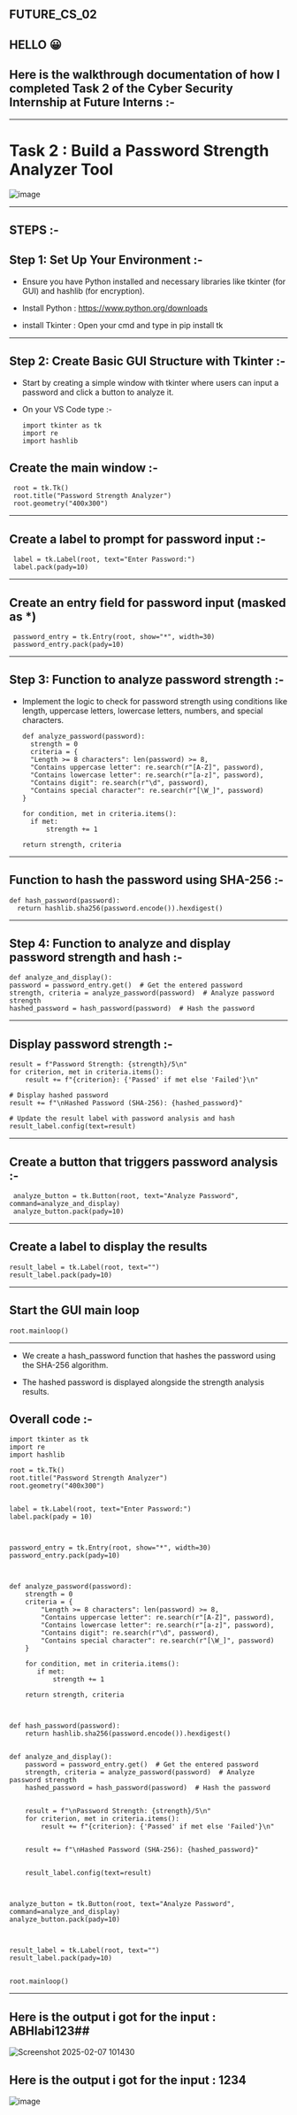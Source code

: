 ## FUTURE_CS_02

## HELLO 😀
## Here is the walkthrough documentation of how I completed Task 2 of the Cyber Security Internship at Future Interns :-

---

# Task 2 : **Build a Password Strength Analyzer Tool**
![image](https://github.com/user-attachments/assets/6356f8bc-b5c8-48dd-9c16-2378d81ea280)

---
## STEPS :-

## Step 1: Set Up Your Environment :-

- Ensure you have Python installed and necessary libraries like tkinter (for GUI) and hashlib (for encryption).

- Install Python : https://www.python.org/downloads

- install Tkinter : Open your cmd and type in pip install tk

---

## Step 2: Create Basic GUI Structure with Tkinter :-

- Start by creating a simple window with tkinter where users can input a password and click a button to analyze it.

- On your VS Code type :-
  
      import tkinter as tk
      import re
      import hashlib

## Create the main window :-

     root = tk.Tk()
     root.title("Password Strength Analyzer")
     root.geometry("400x300") 
---

## Create a label to prompt for password input :-

     label = tk.Label(root, text="Enter Password:")
     label.pack(pady=10)

---

## Create an entry field for password input (masked as *)
     password_entry = tk.Entry(root, show="*", width=30)
     password_entry.pack(pady=10)

---

## Step 3: Function to analyze password strength :-

- Implement the logic to check for password strength using conditions like length, uppercase letters, lowercase letters, numbers, and special characters.

      def analyze_password(password):
        strength = 0
        criteria = {
        "Length >= 8 characters": len(password) >= 8,
        "Contains uppercase letter": re.search(r"[A-Z]", password),
        "Contains lowercase letter": re.search(r"[a-z]", password),
        "Contains digit": re.search(r"\d", password),
        "Contains special character": re.search(r"[\W_]", password)
      }

      for condition, met in criteria.items():
        if met:
            strength += 1

      return strength, criteria

---

 ## Function to hash the password using SHA-256 :-

    def hash_password(password):
      return hashlib.sha256(password.encode()).hexdigest()

---

 

## Step 4:  Function to analyze and display password strength and hash :-

    def analyze_and_display():
    password = password_entry.get()  # Get the entered password
    strength, criteria = analyze_password(password)  # Analyze password strength
    hashed_password = hash_password(password)  # Hash the password
    
---


## Display password strength :-
    result = f"Password Strength: {strength}/5\n"
    for criterion, met in criteria.items():
        result += f"{criterion}: {'Passed' if met else 'Failed'}\n"
    
    # Display hashed password
    result += f"\nHashed Password (SHA-256): {hashed_password}"
    
    # Update the result label with password analysis and hash
    result_label.config(text=result)

---

## Create a button that triggers password analysis :-
     analyze_button = tk.Button(root, text="Analyze Password", command=analyze_and_display)
     analyze_button.pack(pady=10)

---

## Create a label to display the results
    result_label = tk.Label(root, text="")
    result_label.pack(pady=10)

---

## Start the GUI main loop
    root.mainloop()

---

- We create a hash_password function that hashes the password using the SHA-256 algorithm.

- The hashed password is displayed alongside the strength analysis results.


## Overall code :-

    import tkinter as tk
    import re
    import hashlib

    root = tk.Tk()
    root.title("Password Strength Analyzer")
    root.geometry("400x300") 


    label = tk.Label(root, text="Enter Password:")
    label.pack(pady = 10)



    password_entry = tk.Entry(root, show="*", width=30)
    password_entry.pack(pady=10)



    def analyze_password(password):
        strength = 0
        criteria = {
            "Length >= 8 characters": len(password) >= 8,
            "Contains uppercase letter": re.search(r"[A-Z]", password),
            "Contains lowercase letter": re.search(r"[a-z]", password),
            "Contains digit": re.search(r"\d", password),
            "Contains special character": re.search(r"[\W_]", password)
        }

        for condition, met in criteria.items():
           if met:
               strength += 1

        return strength, criteria



    def hash_password(password):
        return hashlib.sha256(password.encode()).hexdigest()

  
    def analyze_and_display():
        password = password_entry.get()  # Get the entered password
        strength, criteria = analyze_password(password)  # Analyze password strength
        hashed_password = hash_password(password)  # Hash the password
     
   
        result = f"\nPassword Strength: {strength}/5\n"
        for criterion, met in criteria.items():
            result += f"{criterion}: {'Passed' if met else 'Failed'}\n"


        result += f"\nHashed Password (SHA-256): {hashed_password}"


        result_label.config(text=result)



    analyze_button = tk.Button(root, text="Analyze Password", command=analyze_and_display)
    analyze_button.pack(pady=10)



    result_label = tk.Label(root, text="")
    result_label.pack(pady=10)


    root.mainloop()

---

## **Here is the output i got for the input : ABHIabi123##**
  
![Screenshot 2025-02-07 101430](https://github.com/user-attachments/assets/8a6b0ed7-1e92-40e2-80ff-558348d66cb7)


## **Here is the output i got for the input : 1234**

 ![image](https://github.com/user-attachments/assets/9c6cf796-a858-4688-917b-6fac870d593d)



